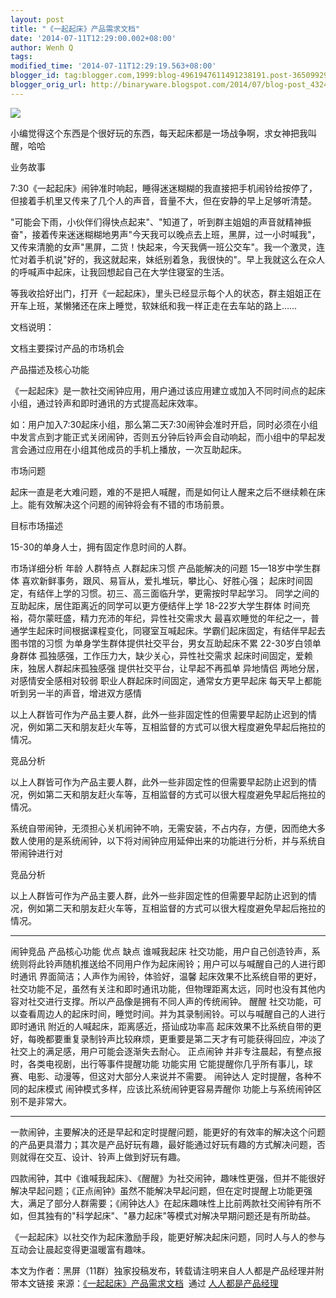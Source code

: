 ```yaml
---
layout: post
title: "《一起起床》产品需求文档"
date: '2014-07-11T12:29:00.002+08:00'
author: Wenh Q
tags:
modified_time: '2014-07-11T12:29:19.563+08:00'
blogger_id: tag:blogger.com,1999:blog-4961947611491238191.post-3650992984768875017
blogger_orig_url: http://binaryware.blogspot.com/2014/07/blog-post_4324.html
---
```


![](https://images-blogger-opensocial.googleusercontent.com/gadgets/proxy?url=http%3A%2F%2Fd01.res.meilishuo.net%2Fpic%2F_o%2F42%2Ff6%2F0ddb006397ad4d3e1c6541a224a1_510_382.jpeg%3Ffrm%3Dout_pic&container=blogger&gadget=a&rewriteMime=image%2F*)





小编觉得这个东西是个很好玩的东西，每天起床都是一场战争啊，求女神把我叫醒，哈哈



业务故事



7:30《一起起床》闹钟准时响起，睡得迷迷糊糊的我直接把手机闹铃给按停了，但接着手机里又传来了几个人的声音，音量不大，但在安静的早上足够听清楚。



"可能会下雨，小伙伴们得快点起来"、"知道了，听到群主姐姐的声音就精神振奋"，接着传来迷迷糊糊地男声"今天我可以晚点去上班，黑屏，过一小时喊我"，又传来清脆的女声"黑屏，二货！快起来，今天我俩一班公交车"。我一个激灵，连忙对着手机说"好的，我这就起来，妹纸别着急，我很快的"。早上我就这么在众人的呼喊声中起床，让我回想起自己在大学住寝室的生活。



等我收拾好出门，打开《一起起床》，里头已经显示每个人的状态，群主姐姐正在开车上班，某懒猪还在床上睡觉，软妹纸和我一样正走在去车站的路上……



文档说明：



文档主要探讨产品的市场机会



产品描述及核心功能



《一起起床》是一款社交闹钟应用，用户通过该应用建立或加入不同时间点的起床小组，通过铃声和即时通讯的方式提高起床效率。



如：用户加入7:30起床小组，那么第二天7:30闹钟会准时开启，同时必须在小组中发言点到才能正式关闭闹钟，否则五分钟后铃声会自动响起，而小组中的早起发言会通过应用在小组其他成员的手机上播放，一次互助起床。



市场问题



起床一直是老大难问题，难的不是把人喊醒，而是如何让人醒来之后不继续赖在床上。能有效解决这个问题的闹钟将会有不错的市场前景。



目标市场描述



15-30的单身人士，拥有固定作息时间的人群。



市场详细分析
年龄
人群特点
人群起床习惯
产品能解决的问题
15—18岁中学生群体
喜欢新鲜事务，跟风、易盲从，爱扎堆玩，攀比心、好胜心强；
起床时间固定，有结伴上学的习惯。初三、高三面临升学，更需按时早起学习。
同学之间的互助起床，居住距离近的同学可以更方便结伴上学
18-22岁大学生群体
时间充裕，荷尔蒙旺盛，精力充沛的年纪，异性社交需求大
最喜欢睡觉的年纪之一，普通学生起床时间根据课程变化，同寝室互喊起床。学霸们起床固定，有结伴早起去图书馆的习惯
为单身学生群体提供社交平台，男女互助起床不累
22-30岁白领单身群体
孤独感强，工作压力大，缺少关心，异性社交需求
起床时间固定，爱赖床，独居人群起床孤独感强
提供社交平台，让早起不再孤单
异地情侣
两地分居，对感情安全感相对较弱
职业人群起床时间固定，通常女方更早起床
每天早上都能听到另一半的声音，增进双方感情




以上人群皆可作为产品主要人群，此外一些非固定性的但需要早起防止迟到的情况，例如第二天和朋友赶火车等，互相监督的方式可以很大程度避免早起后拖拉的情况。



竞品分析



以上人群皆可作为产品主要人群，此外一些非固定性的但需要早起防止迟到的情况，例如第二天和朋友赶火车等，互相监督的方式可以很大程度避免早起后拖拉的情况。



系统自带闹钟，无须担心关机闹钟不响，无需安装，不占内存，方便，因而绝大多数人使用的是系统闹钟，以下将对闹钟应用延伸出来的功能进行分析，并与系统自带闹钟进行对





竞品分析



以上人群皆可作为产品主要人群，此外一些非固定性的但需要早起防止迟到的情况，例如第二天和朋友赶火车等，互相监督的方式可以很大程度避免早起后拖拉的情况。


  ------------ -------------------------------------------------------------------------------------------------------------- ------------------------------------------ ------------------------------------------------------------------------------------------------------------------------------------------------------------
  闹钟竞品     产品核心功能                                                                                                   优点                                       缺点
  谁喊我起床   社交功能，用户自己创造铃声，系统则将此铃声随机推送给不同用户作为起床闹铃；用户可以与喊醒自己的人进行即时通讯   界面简洁；人声作为闹铃，体验好，温馨       起床效果不比系统自带的更好，社交功能不足，虽然有关注和即时通讯功能，但物理距离太远，同时也没有其他内容对社交进行支撑。所以产品像是拥有不同人声的传统闹钟。
  醒醒         社交功能，可以查看周边人的起床时间，睡觉时间。并为其录制闹铃。可以与喊醒自己的人进行即时通讯                   附近的人喊起床，距离感近，搭讪成功率高     起床效果不比系统自带的更好，每晚都要重复录制铃声比较麻烦，更重要是第二天才有可能获得回应，冲淡了社交上的满足感，用户可能会逐渐失去耐心。
  正点闹钟     并非专注晨起，有整点报时，各类电视剧，出行等事件提醒功能                                                       功能实用                                   它能提醒你几乎所有事儿，球赛、电影、动漫等，但这对大部分人来说并不需要。
  闹钟达人     定时提醒，各种不同的起床模式                                                                                   闹钟模式多样，应该比系统闹钟更容易弄醒你   功能上与系统闹钟区别不是非常大。
  ------------ -------------------------------------------------------------------------------------------------------------- ------------------------------------------ ------------------------------------------------------------------------------------------------------------------------------------------------------------





一款闹钟，主要解决的还是早起和定时提醒问题，能更好的有效率的解决这个问题的产品更具潜力；其次是产品好玩有趣，最好能通过好玩有趣的方式解决问题，否则就得在交互、设计、铃声上做到好玩有趣。



四款闹钟，其中《谁喊我起床》、《醒醒》为社交闹钟，趣味性更强，但并不能很好解决早起问题；《正点闹钟》虽然不能解决早起问题，但在定时提醒上功能更强大，满足了部分人群需要；《闹钟达人》在起床趣味性上比前两款社交闹钟有所不如，但其独有的"科学起床"、"暴力起床"等模式对解决早期问题还是有所助益。



《一起起床》以社交作为起床激励手段，能更好解决起床问题，同时人与人的参与互动会让晨起变得更温暖富有趣味。



本文为作者：黑屏（11群）独家投稿发布，转载请注明来自人人都是产品经理并附带本文链接
来源：[《一起起床》产品需求文档](http://www.woshipm.com/pd/93819.html)  通过 [人人都是产品经理](http://www.woshipm.com/)
